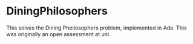 # DiningPhilosophers

This solves the Dining Pheilosophers problem, implemented in Ada. This was originally an open assessment at uni.
